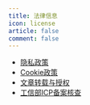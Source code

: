 ```yaml
---
title: 法律信息
icon: license
article: false
comment: false
---
```


- [隐私政策](/docs/privacy.html)
- [Cookie政策](/docs/cookie.html)
- [文章转载与授权](/docs/copyright.html)
- [工信部ICP备案核查](https://beian.miit.gov.cn/)
